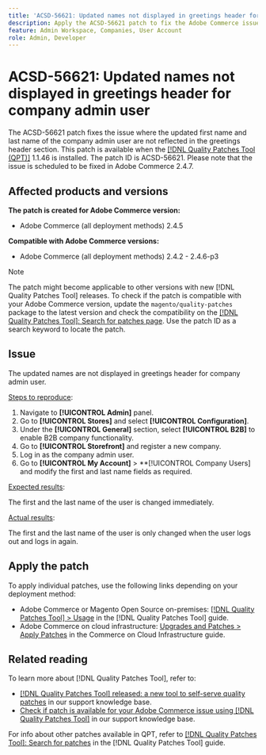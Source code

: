 ```yaml
---
title: 'ACSD-56621: Updated names not displayed in greetings header for company admin user'
description: Apply the ACSD-56621 patch to fix the Adobe Commerce issue where the updated first name and last name of the company admin user are not reflected in the greetings header section.
feature: Admin Workspace, Companies, User Account
role: Admin, Developer
---
```

# ACSD-56621: Updated names not displayed in greetings header for company admin user

The ACSD-56621 patch fixes the issue where the updated first name and last name of the company admin user are not reflected in the greetings header section. This patch is available when the [[!DNL Quality Patches Tool (QPT)]](/help/announcements/adobe-commerce-announcements/magento-quality-patches-released-new-tool-to-self-serve-quality-patches.md) 1.1.46 is installed. The patch ID is ACSD-56621. Please note that the issue is scheduled to be fixed in Adobe Commerce 2.4.7.

## Affected products and versions

**The patch is created for Adobe Commerce version:**

* Adobe Commerce (all deployment methods) 2.4.5

**Compatible with Adobe Commerce versions:**

* Adobe Commerce (all deployment methods) 2.4.2 - 2.4.6-p3

>[!NOTE]
>
>The patch might become applicable to other versions with new [!DNL Quality Patches Tool] releases. To check if the patch is compatible with your Adobe Commerce version, update the `magento/quality-patches` package to the latest version and check the compatibility on the [[!DNL Quality Patches Tool]: Search for patches page](https://experienceleague.adobe.com/tools/commerce-quality-patches/index.html). Use the patch ID as a search keyword to locate the patch.

## Issue

The updated names are not displayed in greetings header for company admin user.

<u>Steps to reproduce</u>:

1. Navigate to **[!UICONTROL Admin]** panel.
1. Go to **[!UICONTROL Stores]** and select **[!UICONTROL Configuration]**.
1. Under the **[!UICONTROL General]** section, select **[!UICONTROL B2B]** to enable B2B company functionality.
1. Go to **[!UICONTROL Storefront]** and register a new company.
1. Log in as the company admin user.
1. Go to **[!UICONTROL My Account]** > **[!UICONTROL Company Users] and modify the first and last name fields as required.

<u>Expected results</u>:

The first and the last name of the user is changed immediately.

<u>Actual results</u>:

The first and the last name of the user is only changed when the user logs out and logs in again.

## Apply the patch

To apply individual patches, use the following links depending on your deployment method:

* Adobe Commerce or Magento Open Source on-premises: [[!DNL Quality Patches Tool] > Usage](https://experienceleague.adobe.com/docs/commerce-operations/tools/quality-patches-tool/usage.html) in the [!DNL Quality Patches Tool] guide.
* Adobe Commerce on cloud infrastructure: [Upgrades and Patches > Apply Patches](https://experienceleague.adobe.com/docs/commerce-cloud-service/user-guide/develop/upgrade/apply-patches.html) in the Commerce on Cloud Infrastructure guide.

## Related reading

To learn more about [!DNL Quality Patches Tool], refer to:

* [[!DNL Quality Patches Tool] released: a new tool to self-serve quality patches](/help/announcements/adobe-commerce-announcements/magento-quality-patches-released-new-tool-to-self-serve-quality-patches.md) in our support knowledge base.
* [Check if patch is available for your Adobe Commerce issue using [!DNL Quality Patches Tool]](/help/support-tools/patches-available-in-qpt-tool/check-patch-for-magento-issue-with-magento-quality-patches.md) in our support knowledge base.

For info about other patches available in QPT, refer to [[!DNL Quality Patches Tool]: Search for patches](https://experienceleague.adobe.com/tools/commerce-quality-patches/index.html) in the [!DNL Quality Patches Tool] guide.
